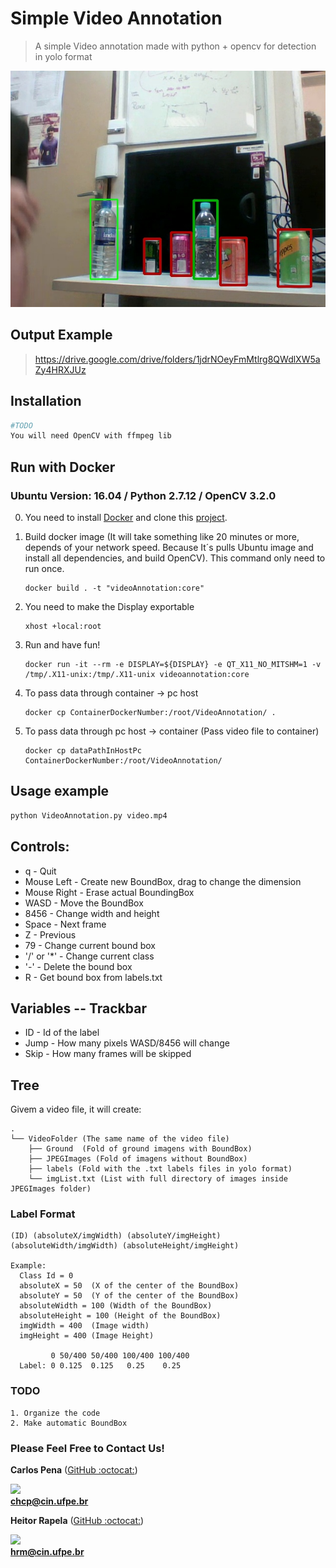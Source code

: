# Simple Video Annotation

> A simple Video annotation made with python + opencv for detection in yolo format

![](VideoTag.jpg)

## Output Example

> https://drive.google.com/drive/folders/1jdrNOeyFmMtlrg8QWdlXW5aZy4HRXJUz

## Installation

```sh
#TODO
You will need OpenCV with ffmpeg lib
```

## Run with Docker 
### Ubuntu Version: 16.04 / Python 2.7.12 / OpenCV 3.2.0

 0. You need to install [Docker](https://docs.docker.com/install/) and clone this [project](https://github.com/CarlosPena00/SimpleVideoAnnotation).
 
 1. Build docker image (It will take something like 20 minutes or more, depends of your network speed. Because It´s pulls Ubuntu image and install all dependencies, and build OpenCV). This command only need to run once.
			
		docker build . -t "videoAnnotation:core"
 
 2. You need to make the Display exportable

		xhost +local:root

 3. Run and have fun!
	
		docker run -it --rm -e DISPLAY=${DISPLAY} -e QT_X11_NO_MITSHM=1 -v /tmp/.X11-unix:/tmp/.X11-unix videoannotation:core

 4. To pass data through container -> pc host

 		docker cp ContainerDockerNumber:/root/VideoAnnotation/ .

 5. To pass data through pc host -> container (Pass video file to container)

 		docker cp dataPathInHostPc ContainerDockerNumber:/root/VideoAnnotation/


## Usage example

```sh
python VideoAnnotation.py video.mp4
```

## Controls:

* q - Quit
* Mouse Left - Create new BoundBox, drag to change the dimension
* Mouse Right - Erase actual BoundingBox
* WASD - Move the BoundBox
* 8456 - Change width and height
* Space - Next frame
* Z - Previous 
* 79 - Change current bound box
* '/' or '*' - Change current class
* '-' - Delete the bound box
* R - Get bound box from labels.txt

## Variables -- Trackbar

* ID - Id of the label
* Jump - How many pixels WASD/8456 will change
* Skip - How many frames will be skipped

## Tree
Givem a video file, it will create:

```
.
└── VideoFolder (The same name of the video file)
    ├── Ground  (Fold of ground imagens with BoundBox)
    ├── JPEGImages (Fold of imagens without BoundBox)
    ├── labels (Fold with the .txt labels files in yolo format)
 	└──	imgList.txt (List with full directory of images inside JPEGImages folder)
```

### Label Format

    (ID) (absoluteX/imgWidth) (absoluteY/imgHeight) (absoluteWidth/imgWidth) (absoluteHeight/imgHeight)

    Example: 
	  Class Id = 0
	  absoluteX = 50  (X of the center of the BoundBox)
	  absoluteY = 50  (Y of the center of the BoundBox)
	  absoluteWidth = 100 (Width of the BoundBox)
	  absoluteHeight = 100 (Height of the BoundBox)
	  imgWidth = 400  (Image width)
	  imgHeight = 400 (Image Height)

	         0 50/400 50/400 100/400 100/400
	  Label: 0 0.125  0.125   0.25    0.25
	

### TODO
	
	1. Organize the code
	2. Make automatic BoundBox

### Please Feel Free to Contact Us!

**Carlos Pena** ([GitHub :octocat:](https://github.com/CarlosPena00))
  
![](https://github.com/CarlosPena00.png?size=230)  
**chcp@cin.ufpe.br**

**Heitor Rapela** ([GitHub :octocat:](https://github.com/heitorrapela))
  
![](https://github.com/heitorrapela.png?size=230)  
**hrm@cin.ufpe.br**


